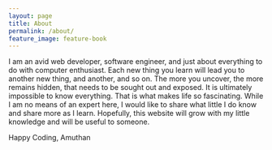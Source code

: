 ```yaml
---
layout: page
title: About
permalink: /about/
feature_image: feature-book
---
```


I am an avid web developer, software engineer, and just about everything to do with computer enthusiast. Each new thing you learn will lead you to another new thing, and another, and so on. The more you uncover, the more remains hidden, that needs to be sought out and exposed. It is ultimately impossible to know everything. That is what makes life so fascinating. While I am no means of an expert here, I would like to share what little I do know and share more as I learn. Hopefully, this website will grow with my little knowledge and will be useful to someone.

Happy Coding, 
Amuthan

